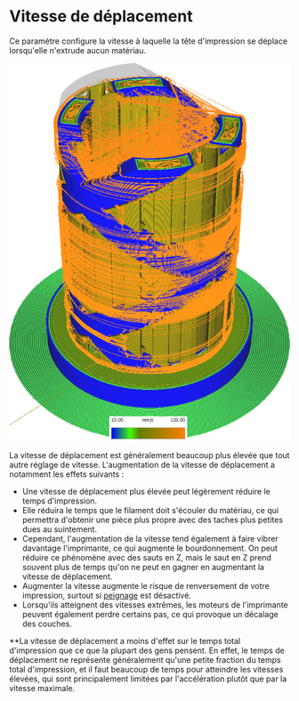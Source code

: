 Vitesse de déplacement
====
Ce paramètre configure la vitesse à laquelle la tête d'impression se déplace lorsqu'elle n'extrude aucun matériau.

![Diverses structures imprimées à différentes vitesses](../../../articles/images/speed_difference.png)

La vitesse de déplacement est généralement beaucoup plus élevée que tout autre réglage de vitesse. L'augmentation de la vitesse de déplacement a notamment les effets suivants :
* Une vitesse de déplacement plus élevée peut légèrement réduire le temps d'impression.
* Elle réduira le temps que le filament doit s'écouler du matériau, ce qui permettra d'obtenir une pièce plus propre avec des taches plus petites dues au suintement.
* Cependant, l'augmentation de la vitesse tend également à faire vibrer davantage l'imprimante, ce qui augmente le bourdonnement. On peut réduire ce phénomène avec des sauts en Z, mais le saut en Z prend souvent plus de temps qu'on ne peut en gagner en augmentant la vitesse de déplacement.
* Augmenter la vitesse augmente le risque de renversement de votre impression, surtout si [peignage](../travel/retraction_combing.md) est désactivé.
* Lorsqu'ils atteignent des vitesses extrêmes, les moteurs de l'imprimante peuvent également perdre certains pas, ce qui provoque un décalage des couches.

**La vitesse de déplacement a moins d'effet sur le temps total d'impression que ce que la plupart des gens pensent. En effet, le temps de déplacement ne représente généralement qu'une petite fraction du temps total d'impression, et il faut beaucoup de temps pour atteindre les vitesses élevées, qui sont principalement limitées par l'accélération plutôt que par la vitesse maximale.
